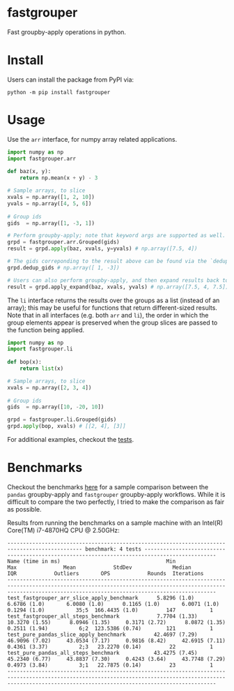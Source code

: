 [![<sjoshistrats>](https://circleci.com/gh/sjoshistrats/fastgrouper.svg?style=shield)](https://app.circleci.com/pipelines/github/sjoshistrats/fastgrouper?branch=master)

# fastgrouper
Fast groupby-apply operations in python.
  
# Install
  
Users can install the package from PyPI via:
  
```shell
python -m pip install fastgrouper
```

# Usage

Use the `arr` interface, for numpy array related applications.

```python
import numpy as np
import fastgrouper.arr
  
def baz(x, y):
    return np.mean(x + y) - 3

# Sample arrays, to slice
xvals = np.array([1, 2, 10])
yvals = np.array([4, 5, 6])
  
# Group ids
gids  = np.array([1, -3, 1])

# Perform groupby-apply; note that keyword args are supported as well.
grpd = fastgrouper.arr.Grouped(gids)
result = grpd.apply(baz, xvals, y=yvals) # np.array([7.5, 4])

# The gids correponding to the result above can be found via the `dedup_gids` attribute.
grpd.dedup_gids # np.array([ 1, -3])

# Users can also perform groupby-apply, and then expand results back to align with the original gids.
result = grpd.apply_expand(baz, xvals, yvals) # np.array([7.5, 4, 7.5])
```

The `li` interface returns the results over the groups as a list (instead of an array); this may be useful for functions that return different-sized results. Note that in all interfaces (e.g. both `arr` and `li`), the order in which the group elements appear is preserved when the group slices are passed to the function being applied.

  
```python
import numpy as np
import fastgrouper.li
  
def bop(x):
    return list(x)

# Sample arrays, to slice
xvals = np.array([2, 3, 4])
  
# Group ids
gids  = np.array([10, -20, 10])

grpd = fastgrouper.li.Grouped(gids)
grpd.apply(bop, xvals) # [[2, 4], [3]]
```
  
For additional examples, checkout the [tests](./python/fastgrouper/test).
  
# Benchmarks

Checkout the benchmarks [here](./python/fastgrouper/test/test_grouped_benchmark.py) for a sample comparison between the `pandas` groupby-apply and `fastgrouper` groupby-apply workflows. While it is difficult to compare the two perfectly, I tried to make the comparison as fair as possible.

Results from running the benchmarks on a sample machine with an Intel(R) Core(TM) i7-4870HQ CPU @ 2.50GHz:
  
```console
---------------------------------------------------------------------------------------------- benchmark: 4 tests ---------------------------------------------------------------------------------------------
Name (time in ms)                                  Min                Max               Mean            StdDev             Median               IQR            Outliers       OPS            Rounds  Iterations
---------------------------------------------------------------------------------------------------------------------------------------------------------------------------------------------------------------
test_fastgrouper_arr_slice_apply_benchmark      5.8296 (1.0)       6.6786 (1.0)       6.0080 (1.0)      0.1165 (1.0)       6.0071 (1.0)      0.1294 (1.0)          35;5  166.4435 (1.0)         147           1
test_fastgrouper_all_steps_benchmark            7.7704 (1.33)     10.3270 (1.55)      8.0946 (1.35)     0.3171 (2.72)      8.0872 (1.35)     0.2511 (1.94)          6;2  123.5386 (0.74)        121           1
test_pure_pandas_slice_apply_benchmark         42.4697 (7.29)     46.9096 (7.02)     43.0534 (7.17)     0.9816 (8.42)     42.6915 (7.11)     0.4361 (3.37)          2;3   23.2270 (0.14)         22           1
test_pure_pandas_all_steps_benchmark           43.4275 (7.45)     45.2340 (6.77)     43.8837 (7.30)     0.4243 (3.64)     43.7748 (7.29)     0.4973 (3.84)          3;1   22.7875 (0.14)         23           1
---------------------------------------------------------------------------------------------------------------------------------------------------------------------------------------------------------------
```


